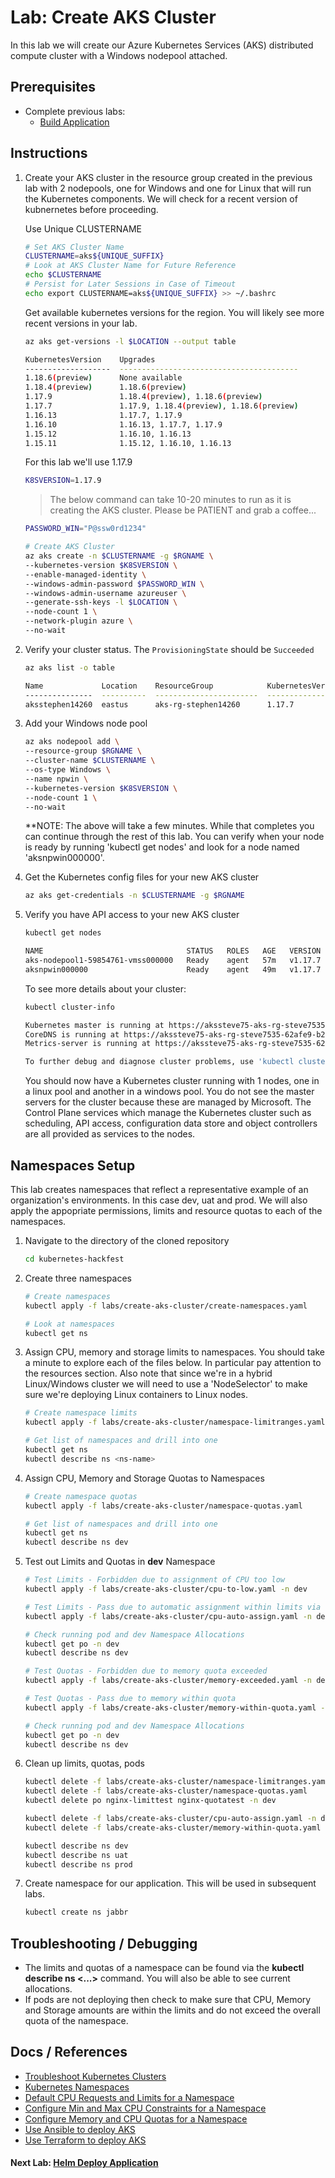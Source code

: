 # Lab: Create AKS Cluster

In this lab we will create our Azure Kubernetes Services (AKS) distributed compute cluster with a Windows nodepool attached.

## Prerequisites

* Complete previous labs:
    * [Build Application](../build-application/README.md)

## Instructions

1. Create your AKS cluster in the resource group created in the previous lab with 2 nodepools, one for Windows and one for Linux that will run the Kubernetes components. We will check for a recent version of kubnernetes before proceeding. 

   Use Unique CLUSTERNAME

   ```bash
   # Set AKS Cluster Name
   CLUSTERNAME=aks${UNIQUE_SUFFIX}
   # Look at AKS Cluster Name for Future Reference
   echo $CLUSTERNAME
   # Persist for Later Sessions in Case of Timeout
   echo export CLUSTERNAME=aks${UNIQUE_SUFFIX} >> ~/.bashrc
   ```

   Get available kubernetes versions for the region. You will likely see more recent versions in your lab.

   ```bash
   az aks get-versions -l $LOCATION --output table

   KubernetesVersion    Upgrades
   -------------------  ----------------------------------------
   1.18.6(preview)      None available
   1.18.4(preview)      1.18.6(preview)
   1.17.9               1.18.4(preview), 1.18.6(preview)
   1.17.7               1.17.9, 1.18.4(preview), 1.18.6(preview)
   1.16.13              1.17.7, 1.17.9
   1.16.10              1.16.13, 1.17.7, 1.17.9
   1.15.12              1.16.10, 1.16.13
   1.15.11              1.15.12, 1.16.10, 1.16.13
   ```

   For this lab we'll use 1.17.9

   ```bash
   K8SVERSION=1.17.9
   ```

   > The below command can take 10-20 minutes to run as it is creating the AKS cluster. Please be PATIENT and grab a coffee...

   ```bash
   PASSWORD_WIN="P@ssw0rd1234"

   # Create AKS Cluster
   az aks create -n $CLUSTERNAME -g $RGNAME \
   --kubernetes-version $K8SVERSION \
   --enable-managed-identity \
   --windows-admin-password $PASSWORD_WIN \
   --windows-admin-username azureuser \
   --generate-ssh-keys -l $LOCATION \
   --node-count 1 \
   --network-plugin azure \
   --no-wait
   ```

1. Verify your cluster status. The `ProvisioningState` should be `Succeeded`

    ```bash
    az aks list -o table
    ```

    ```bash
    Name             Location    ResourceGroup            KubernetesVersion    ProvisioningState    Fqdn
    ---------------  ----------  -----------------------  -------------------  -------------------  ----------------------------------------------------------------
    aksstephen14260  eastus      aks-rg-stephen14260      1.17.7             Succeeded            aksstephen-aks-rg-stephen14-62afe9-9aa48ae4.hcp.eastus.azmk8s.io
    ```

1. Add your Windows node pool

    ```bash
    az aks nodepool add \
    --resource-group $RGNAME \
    --cluster-name $CLUSTERNAME \
    --os-type Windows \
    --name npwin \
    --kubernetes-version $K8SVERSION \
    --node-count 1 \
    --no-wait
    ```
    **NOTE: The above will take a few minutes. While that completes you can continue through the rest of this lab. You can verify when your node is ready by running 'kubectl get nodes' and look for a node named 'aksnpwin000000'.

1. Get the Kubernetes config files for your new AKS cluster

    ```bash
    az aks get-credentials -n $CLUSTERNAME -g $RGNAME
    ```

1. Verify you have API access to your new AKS cluster

    ```bash
    kubectl get nodes
    ```

    ```bash
    NAME                                STATUS   ROLES   AGE   VERSION
    aks-nodepool1-59854761-vmss000000   Ready    agent   57m   v1.17.7
    aksnpwin000000                      Ready    agent   49m   v1.17.7
    ```

    To see more details about your cluster:

    ```bash
    kubectl cluster-info
    ```

    ```bash
    Kubernetes master is running at https://akssteve75-aks-rg-steve7535-62afe9-b2c50c75.hcp.eastus.azmk8s.io:443
    CoreDNS is running at https://akssteve75-aks-rg-steve7535-62afe9-b2c50c75.hcp.eastus.azmk8s.io:443/api/v1/namespaces/kube-system/services/kube-dns:dns/proxy
    Metrics-server is running at https://akssteve75-aks-rg-steve7535-62afe9-b2c50c75.hcp.eastus.azmk8s.io:443/api/v1/namespaces/kube-system/services/https:metrics-server:/proxy

    To further debug and diagnose cluster problems, use 'kubectl cluster-info dump'.
    ```

    You should now have a Kubernetes cluster running with 1 nodes, one in a linux pool and another in a windows pool. You do not see the master servers for the cluster because these are managed by Microsoft. The Control Plane services which manage the Kubernetes cluster such as scheduling, API access, configuration data store and object controllers are all provided as services to the nodes.

## Namespaces Setup

This lab creates namespaces that reflect a representative example of an organization's environments. In this case dev, uat and prod. We will also apply the appopriate permissions, limits and resource quotas to each of the namespaces.

1. Navigate to the directory of the cloned repository

   ```bash
   cd kubernetes-hackfest
   ```

2. Create three namespaces

   ```bash
   # Create namespaces
   kubectl apply -f labs/create-aks-cluster/create-namespaces.yaml

   # Look at namespaces
   kubectl get ns
   ```

3. Assign CPU, memory and storage limits to namespaces. You should take a minute to explore each of the files below. In particular pay attention to the resources section. Also note that since we're in a hybrid Linux/Windows cluster we will need to use a 'NodeSelector' to make sure we're deploying Linux containers to Linux nodes.

   ```bash
   # Create namespace limits
   kubectl apply -f labs/create-aks-cluster/namespace-limitranges.yaml

   # Get list of namespaces and drill into one
   kubectl get ns
   kubectl describe ns <ns-name>
   ```

4. Assign CPU, Memory and Storage Quotas to Namespaces

   ```bash
   # Create namespace quotas
   kubectl apply -f labs/create-aks-cluster/namespace-quotas.yaml

   # Get list of namespaces and drill into one
   kubectl get ns
   kubectl describe ns dev
   ```

5. Test out Limits and Quotas in **dev** Namespace

   ```bash
   # Test Limits - Forbidden due to assignment of CPU too low
   kubectl apply -f labs/create-aks-cluster/cpu-to-low.yaml -n dev

   # Test Limits - Pass due to automatic assignment within limits via defaults
   kubectl apply -f labs/create-aks-cluster/cpu-auto-assign.yaml -n dev

   # Check running pod and dev Namespace Allocations
   kubectl get po -n dev
   kubectl describe ns dev

   # Test Quotas - Forbidden due to memory quota exceeded
   kubectl apply -f labs/create-aks-cluster/memory-exceeded.yaml -n dev

   # Test Quotas - Pass due to memory within quota
   kubectl apply -f labs/create-aks-cluster/memory-within-quota.yaml -n dev

   # Check running pod and dev Namespace Allocations
   kubectl get po -n dev
   kubectl describe ns dev
   ```

6. Clean up limits, quotas, pods

   ```bash
   kubectl delete -f labs/create-aks-cluster/namespace-limitranges.yaml
   kubectl delete -f labs/create-aks-cluster/namespace-quotas.yaml
   kubectl delete po nginx-limittest nginx-quotatest -n dev

   kubectl delete -f labs/create-aks-cluster/cpu-auto-assign.yaml -n dev
   kubectl delete -f labs/create-aks-cluster/memory-within-quota.yaml -n dev

   kubectl describe ns dev
   kubectl describe ns uat
   kubectl describe ns prod
   ```

7. Create namespace for our application. This will be used in subsequent labs.

   ```bash
   kubectl create ns jabbr
   ```

## Troubleshooting / Debugging

- The limits and quotas of a namespace can be found via the **kubectl describe ns <...>** command. You will also be able to see current allocations.
- If pods are not deploying then check to make sure that CPU, Memory and Storage amounts are within the limits and do not exceed the overall quota of the namespace.

## Docs / References

- [Troubleshoot Kubernetes Clusters](https://kubernetes.io/docs/tasks/debug-application-cluster/debug-cluster)
- [Kubernetes Namespaces](https://kubernetes.io/docs/concepts/overview/working-with-objects/namespaces/)
- [Default CPU Requests and Limits for a Namespace](https://kubernetes.io/docs/tasks/administer-cluster/manage-resources/cpu-default-namespace/)
- [Configure Min and Max CPU Constraints for a Namespace](https://kubernetes.io/docs/tasks/administer-cluster/manage-resources/cpu-constraint-namespace/)
- [Configure Memory and CPU Quotas for a Namespace](https://kubernetes.io/docs/tasks/administer-cluster/manage-resources/quota-memory-cpu-namespace/)
- [Use Ansible to deploy AKS](https://docs.microsoft.com/en-us/azure/ansible/ansible-create-configure-aks?toc=%2Fen-us%2Fazure%2Faks%2FTOC.json&bc=%2Fen-us%2Fazure%2Fbread%2Ftoc.json)
- [Use Terraform to deploy AKS](https://docs.microsoft.com/en-us/azure/terraform/terraform-create-k8s-cluster-with-tf-and-aks?toc=%2Fen-us%2Fazure%2Faks%2FTOC.json&bc=%2Fen-us%2Fazure%2Fbread%2Ftoc.json)

#### Next Lab: [Helm Deploy Application](../helm-setup-deploy/README.md)
